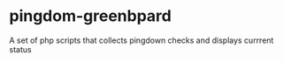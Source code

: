 pingdom-greenbpard
==================

A set of php scripts that collects pingdown checks and displays currrent status
